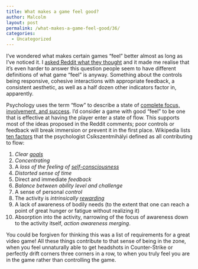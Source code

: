 ```yaml
---
title: What makes a game feel good?
author: Malcolm
layout: post
permalink: /what-makes-a-game-feel-good/36/
categories:
  - Uncategorized
---
```

I&#8217;ve wondered what makes certain games &#8220;feel&#8221; better almost as long as I&#8217;ve noticed it. I [asked Reddit what they thought][1] and it made me realise that it&#8217;s even harder to answer this question people seem to have different definitions of what game &#8220;feel&#8221; is anyway. Something about the controls being responsive, cohesive interactions with appropriate feedback, a consistent aesthetic, as well as a half dozen other indicators factor in, apparently.

Psychology uses the term &#8220;flow&#8221; to describe a state of [complete focus, involvement, and success][2]. I&#8217;d consider a game with good &#8220;feel&#8221; to be one that is effective at having the player enter a state of flow. This supports most of the ideas proposed in the Reddit comments; poor controls or feedback will break immersion or prevent it in the first place. Wikipedia lists [ten factors][3] that the psychologist Csíkszentmihályi defined as all contributing to flow:

  1. *Clear [goals][4]*
  2. *Concentrating*
  3. A *loss of the feeling of [self-consciousness][5]*
  4. *Distorted sense of time*
  5. Direct and immediate *feedback*
  6. *Balance between ability level and challenge*
  7. A sense of personal *control*
  8. The activity is *intrinsically [rewarding][6]*
  9. A lack of awareness of bodily needs (to the extent that one can reach a point of great hunger or fatigue without realizing it)
 10. Absorption into the activity, narrowing of the focus of awareness down to the activity itself, *action awareness merging*.

You could be forgiven for thinking this was a list of requirements for a great video game! All these things contribute to that sense of being in the zone, when you feel unnaturally able to get headshots in Counter-Strike or perfectly drift corners three corners in a row, to when you truly feel you are in the game rather than controlling the game.

 [1]: http://www.reddit.com/r/truegaming/comments/o6w7e/what_makes_a_game_feel_right/
 [2]: http://en.wikipedia.org/wiki/Flow_(psychology)
 [3]: http://en.wikipedia.org/wiki/Flow_(psychology)#Components_of_flow
 [4]: http://en.wikipedia.org/wiki/Goal "Goal"
 [5]: http://en.wikipedia.org/wiki/Self-consciousness "Self-consciousness"
 [6]: http://en.wikipedia.org/wiki/Reward_system "Reward system"